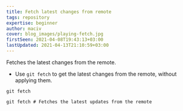 ```yaml
---
title: Fetch latest changes from remote
tags: repository
expertise: beginner
author: maciv
cover: blog_images/playing-fetch.jpg
firstSeen: 2021-04-08T19:43:13+03:00
lastUpdated: 2021-04-13T21:10:59+03:00
---
```


Fetches the latest changes from the remote.

- Use `git fetch` to get the latest changes from the remote, without applying them.

```shell
git fetch
```

```shell
git fetch # Fetches the latest updates from the remote
```
